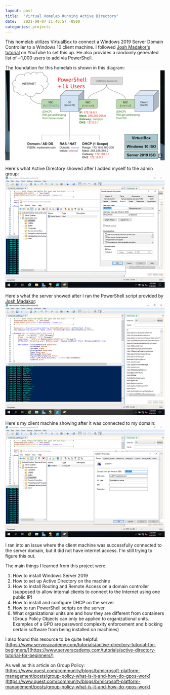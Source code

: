 ```yaml
---
layout: post
title:  "Virtual Homelab Running Active Directory"
date:   2021-09-07 21:46:57 -0500
categories: projects
---
```

This homelab utilizes VirtualBox to connect a Windows 2019 Server Domain Controller to a Windows 10 client machine. I followed [Josh Madakor's tutorial](https://www.youtube.com/watch?v=MHsI8hJmggI) on YouTube to set this up. He also provides a randomly generated list of ~1,000 users to add via PowerShell.<!--break-->

The foundation for this homelab is shown in this diagram: ![AD Diagram](/assets/AD-Diagram.png)

Here's what Active Directory showed after I added myself to the admin group: ![AdminList](/assets/adminList.png)

Here's what the server showed after I ran the PowerShell script provided by [Josh Madakor](https://www.youtube.com/channel/UC7L59ITupqEbdE_Wq47woVg): ![PowerShellScript](/assets/PowerShellScript.png)

Here's my client machine showing after it was connected to my domain: ![clientMachine](/assets/clientMachine.png)

I ran into an issue where the client machine was successfully connected to the server domain, but it did not have internet access. I'm still trying to figure this out.

The main things I learned from this project were:

1. How to install Windows Server 2019
2. How to set up Active Directory on the machine
3. How to install Routing and Remote Access on a domain controller (supposed to allow internal clients to connect to the Internet using one public IP)
4. How to install and configure DHCP on the server
5. How to run PowerShell scripts on the server
6. What organizational units are and how they are different from containers (Group Policy Objects can only be applied to organizational units. Examples of a GPO are password complexity enforcement and blocking certain software from being installed on machines) 

I also found this resource to be quite helpful: [https://www.serveracademy.com/tutorials/active-directory-tutorial-for-beginners/](https://www.serveracademy.com/tutorials/active-directory-tutorial-for-beginners/)

As well as this article on Group Policy: [https://www.quest.com/community/blogs/b/microsoft-platform-management/posts/group-policy-what-is-it-and-how-do-gpos-work](https://www.quest.com/community/blogs/b/microsoft-platform-management/posts/group-policy-what-is-it-and-how-do-gpos-work)
